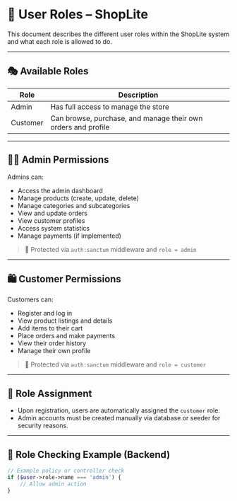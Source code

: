 # 👤 User Roles – ShopLite

This document describes the different user roles within the ShopLite system and what each role is allowed to do.

---

## 🎭 Available Roles

| Role     | Description                         |
|----------|-------------------------------------|
| Admin    | Has full access to manage the store |
| Customer | Can browse, purchase, and manage their own orders and profile |

---

## 🧑‍💼 Admin Permissions

Admins can:

- Access the admin dashboard
- Manage products (create, update, delete)
- Manage categories and subcategories
- View and update orders
- View customer profiles
- Access system statistics
- Manage payments (if implemented)

> 🔐 Protected via `auth:sanctum` middleware and `role = admin`

---

## 🛍️ Customer Permissions

Customers can:

- Register and log in
- View product listings and details
- Add items to their cart
- Place orders and make payments
- View their order history
- Manage their own profile

> 🔐 Protected via `auth:sanctum` middleware and `role = customer`

---

## 🔄 Role Assignment

- Upon registration, users are automatically assigned the `customer` role.
- Admin accounts must be created manually via database or seeder for security reasons.

---

## 🔐 Role Checking Example (Backend)

```php
// Example policy or controller check
if ($user->role->name === 'admin') {
    // Allow admin action
}
